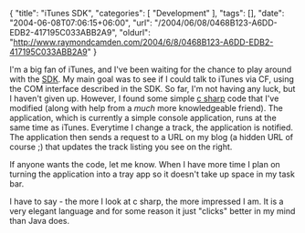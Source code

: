 {
	"title": "iTunes SDK",
	"categories": [
		"Development"
	],
	"tags": [],
	"date": "2004-06-08T07:06:15+06:00",
	"url": "/2004/06/08/0468B123-A6DD-EDB2-417195C033ABB2A9",
	"oldurl": "http://www.raymondcamden.com/2004/6/8/0468B123-A6DD-EDB2-417195C033ABB2A9"
}

I'm a big fan of iTunes, and I've been waiting for the chance to play around with the <a href="http://developer.apple.com/sdk/itunescomsdk.html">SDK</a>. My main goal was to see if I could talk to iTunes via CF, using the COM interface described in the SDK. So far, I'm not having any luck, but I haven't given up. However, I found some simple <a href="http://blog.andrewcarlson.org/archive/2004/05/18/239.aspx">c sharp</a> code that I've modified (along with help from a <i>much</i> more knowledgeable friend). The application, which is currently a simple console application, runs at the same time as iTunes. Everytime I change a track, the application is notified. The application then sends a request to a URL on my blog (a hidden URL of course ;) that updates the track listing you see on the right. 

If anyone wants the code, let me know. When I have more time I plan on turning the application into a tray app so it doesn't take up space in my task bar. 

I have to say - the more I look at c sharp, the more impressed I am. It is a very elegant language and for some reason it just "clicks" better in my mind than Java does.